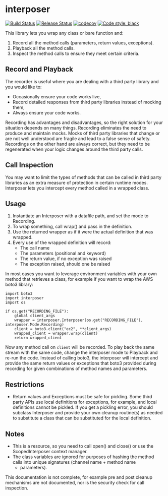 # interposer

[![Build Status](https://github.com/tuono/interposer/workflows/coverage/badge.svg)](https://github.com/tuono/interposer/actions?query=workflow%3Acoverage)
[![Release Status](https://github.com/tuono/interposer/workflows/release/badge.svg)](https://github.com/tuono/interposer/actions?query=workflow%3Arelease)
[![codecov](https://codecov.io/gh/tuono/interposer/branch/master/graph/badge.svg?token=HKUTULQQSA)](https://codecov.io/gh/tuono/interposer)
[![Code style: black](https://img.shields.io/badge/code%20style-black-000000.svg)](https://github.com/psf/black)

This library lets you wrap any class or bare function and:

1. Record all the method calls (parameters, return values, exceptions).
2. Playback all the method calls.
3. Inspect the method calls to ensure they meet certain criteria.

## Record and Playback

The recorder is useful where you are dealing with a third party
library and you would like to:

- Occasionally ensure your code works live,
- Record detailed responses from third party libraries instead
  of mocking them,
- Always ensure your code works.

Recording has advantages and disadvantages, so the right solution
for your situation depends on many things.  Recording eliminates
the need to produce and maintain mocks.  Mocks of third party
libraries that change or are not well understood are fragile and
lead to a false sense of safety.  Recordings on the other hand
are always correct, but they need to be regenerated when your
logic changes around the third party calls.

## Call Inspection

You may want to limit the types of methods that can be called in
third party libraries as an extra measure of protection in certain
runtime modes.  Interposer lets you intercept every method called
in a wrapped class.

## Usage

1. Instantiate an Interposer with a datafile path, and set
   the mode to Recording.
2. To wrap something, call wrap() and pass in the definition.
3. Use the returned wrapper as if it were the actual definition
   that was wrapped.
4. Every use of the wrapped definition will record:
   - The call name
   - The parameters (positional and keyword)
   - The return value, if no exception was raised
   - The exception raised, should one be raised

In most cases you want to leverage environment variables with
your own method that retrieves a class, for example if you want
to wrap the AWS boto3 library:

    import boto3
    import interposer
    import os

    if os.get("RECORDING_FILE"):
        global client_args
        wrapper = interposer.Interposer(os.get("RECORDING_FILE"), interposer.Mode.Recording)
        client = boto3.client("ec2", **client_args)
        wrapped_client = wrapper.wrap(client)
        return wrapped_client

Now any method call on `client` will be recorded.  To play back the same
stream with the same code, change the interposer mode to Playback and re-run
the code.  Instead of calling boto3, the interposer will intercept and provide
the same return values or exceptions that boto3 provided during recording for
given combinations of method names and parameters.

## Restrictions

- Return values and Exceptions must be safe for pickling.  Some
  third party APIs use local definitions for exceptions, for example,
  and local definitions cannot be pickled.  If you get a pickling
  error, you should subclass Interposer and provide your own
  cleanup routine(s) as needed to substitute a class that can be
  substituted for the local definition.

## Notes

- This is a resource, so you need to call open() and close() or
  use the ScopedInterposer context manager.
- The class variables are ignored for purposes of hashing the
  method calls into unique signatures (channel name + method name
  + parameters).

This documentation is not complete, for example pre and post cleanup
mechanisms are not documented, nor is the security check for call inspection.
